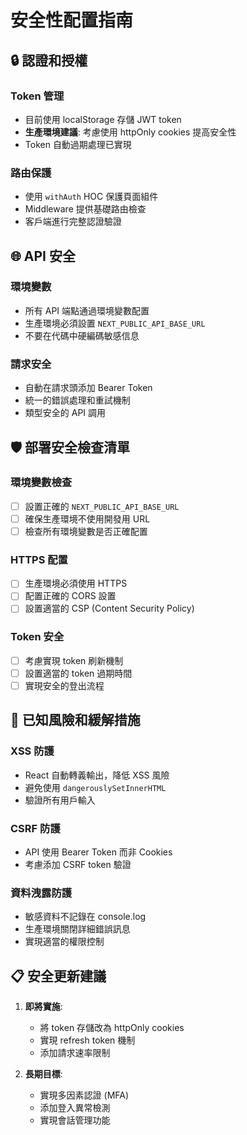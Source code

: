 # 安全性配置指南

## 🔒 認證和授權

### Token 管理
- 目前使用 localStorage 存儲 JWT token
- **生產環境建議**: 考慮使用 httpOnly cookies 提高安全性
- Token 自動過期處理已實現

### 路由保護
- 使用 `withAuth` HOC 保護頁面組件
- Middleware 提供基礎路由檢查
- 客戶端進行完整認證驗證

## 🌐 API 安全

### 環境變數
- 所有 API 端點通過環境變數配置
- 生產環境必須設置 `NEXT_PUBLIC_API_BASE_URL`
- 不要在代碼中硬編碼敏感信息

### 請求安全
- 自動在請求頭添加 Bearer Token
- 統一的錯誤處理和重試機制
- 類型安全的 API 調用

## 🛡️ 部署安全檢查清單

### 環境變數檢查
- [ ] 設置正確的 `NEXT_PUBLIC_API_BASE_URL`
- [ ] 確保生產環境不使用開發用 URL
- [ ] 檢查所有環境變數是否正確配置

### HTTPS 配置
- [ ] 生產環境必須使用 HTTPS
- [ ] 配置正確的 CORS 設置
- [ ] 設置適當的 CSP (Content Security Policy)

### Token 安全
- [ ] 考慮實現 token 刷新機制
- [ ] 設置適當的 token 過期時間
- [ ] 實現安全的登出流程

## 🚨 已知風險和緩解措施

### XSS 防護
- React 自動轉義輸出，降低 XSS 風險
- 避免使用 `dangerouslySetInnerHTML`
- 驗證所有用戶輸入

### CSRF 防護
- API 使用 Bearer Token 而非 Cookies
- 考慮添加 CSRF token 驗證

### 資料洩露防護
- 敏感資料不記錄在 console.log
- 生產環境關閉詳細錯誤訊息
- 實現適當的權限控制

## 📋 安全更新建議

1. **即將實施**:
   - 將 token 存儲改為 httpOnly cookies
   - 實現 refresh token 機制
   - 添加請求速率限制

2. **長期目標**:
   - 實現多因素認證 (MFA)
   - 添加登入異常檢測
   - 實現會話管理功能 